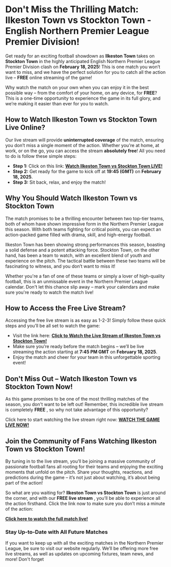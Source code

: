 # Don't Miss the Thrilling Match: Ilkeston Town vs Stockton Town - English Northern Premier League Premier Division!

Get ready for an exciting football showdown as **Ilkeston Town** takes on **Stockton Town** in the highly anticipated English Northern Premier League Premier Division clash on **February 18, 2025**! This is one match you won’t want to miss, and we have the perfect solution for you to catch all the action live – **FREE** online streaming of the game!

Why watch the match on your own when you can enjoy it in the best possible way – from the comfort of your home, on any device, for **FREE**? This is a one-time opportunity to experience the game in its full glory, and we’re making it easier than ever for you to watch.

## How to Watch Ilkeston Town vs Stockton Town Live Online?

Our live stream will provide **uninterrupted coverage** of the match, ensuring you don’t miss a single moment of the action. Whether you're at home, at work, or on the go, you can access the stream **absolutely free**! All you need to do is follow these simple steps:

- **Step 1:** Click on this link: [**Watch Ilkeston Town vs Stockton Town LIVE!**](https://tinyurl.com/livestreamfreeo?st=Ilkeston+Town+vs+Stockton+Town&si=gh)
- **Step 2:** Get ready for the game to kick off at **19:45 (GMT)** on **February 18, 2025**.
- **Step 3:** Sit back, relax, and enjoy the match!

## Why You Should Watch Ilkeston Town vs Stockton Town

The match promises to be a thrilling encounter between two top-tier teams, both of whom have shown impressive form in the Northern Premier League this season. With both teams fighting for critical points, you can expect an action-packed game filled with drama, skill, and high-energy football.

Ilkeston Town has been showing strong performances this season, boasting a solid defense and a potent attacking force. Stockton Town, on the other hand, has been a team to watch, with an excellent blend of youth and experience on the pitch. The tactical battle between these two teams will be fascinating to witness, and you don’t want to miss it!

Whether you're a fan of one of these teams or simply a lover of high-quality football, this is an unmissable event in the Northern Premier League calendar. Don't let this chance slip away – mark your calendars and make sure you're ready to watch the match live!

## How to Access the Free Live Stream?

Accessing the free live stream is as easy as 1-2-3! Simply follow these quick steps and you’ll be all set to watch the game:

- Visit the link here: [**Click to Watch the Live Stream of Ilkeston Town vs Stockton Town!**](https://tinyurl.com/livestreamfreeo?st=Ilkeston+Town+vs+Stockton+Town&si=gh)
- Make sure you’re ready before the match begins – we’ll be live streaming the action starting at **7:45 PM GMT** on **February 18, 2025**.
- Enjoy the match and cheer for your team in this unforgettable sporting event!

## Don't Miss Out – Watch Ilkeston Town vs Stockton Town Now!

As this game promises to be one of the most thrilling matches of the season, you don't want to be left out! Remember, this incredible live stream is completely **FREE** , so why not take advantage of this opportunity?

Click here to start watching the live stream right now: [**WATCH THE GAME LIVE NOW!**](https://tinyurl.com/livestreamfreeo?st=Ilkeston+Town+vs+Stockton+Town&si=gh)

## Join the Community of Fans Watching Ilkeston Town vs Stockton Town!

By tuning in to the live stream, you’ll be joining a massive community of passionate football fans all rooting for their teams and enjoying the exciting moments that unfold on the pitch. Share your thoughts, reactions, and predictions during the game – it’s not just about watching, it’s about being part of the action!

So what are you waiting for? **Ilkeston Town vs Stockton Town** is just around the corner, and with our **FREE live stream** , you’ll be able to experience all the action firsthand. Click the link now to make sure you don’t miss a minute of the action:

[**Click here to watch the full match live!**](https://tinyurl.com/livestreamfreeo?st=Ilkeston+Town+vs+Stockton+Town&si=gh)

### Stay Up-to-Date with All Future Matches

If you want to keep up with all the exciting matches in the Northern Premier League, be sure to visit our website regularly. We’ll be offering more free live streams, as well as updates on upcoming fixtures, team news, and more! Don't forget
